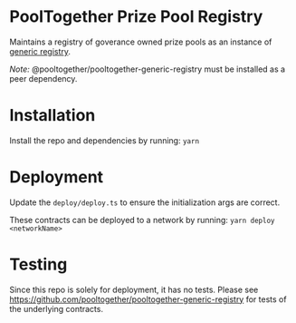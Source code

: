 # PoolTogether Prize Pool Registry

Maintains a registry of goverance owned prize pools as an instance of [generic registry](https://github.com/pooltogether/pooltogether-generic-registry).

*Note:* @pooltogether/pooltogether-generic-registry must be installed as a peer dependency. 

# Installation
Install the repo and dependencies by running:
`yarn`

# Deployment
Update the `deploy/deploy.ts` to ensure the initialization args are correct.

These contracts can be deployed to a network by running:
`yarn deploy <networkName>`

# Testing
Since this repo is solely for deployment, it has no tests. Please see https://github.com/pooltogether/pooltogether-generic-registry for tests of the underlying contracts. 